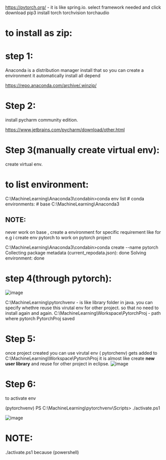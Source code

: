 
https://pytorch.org/ - it is like spring.io. select framework needed and click download
pip3 install torch torchvision torchaudio


to install as zip:
===================

step 1:
========

 Anaconda is a distribution manager install that so you can create a environment it 
 automatically install all depend 

https://repo.anaconda.com/archive/.winzip/

Step 2:
=======

install pycharm community edition.
 
 https://www.jetbrains.com/pycharm/download/other.html

Step 3(manually create virtual env):
===================================

create virtual env.

to list environment:
=====================
C:\MachineLearning\Anaconda3\condabin>conda env list
      # conda environments:
      #
      base                     C:\MachineLearning\Anaconda3


NOTE:
-----

never work on base , create a environment for specific requirement like for e.g i create env pytorch to
work on pytorch project

C:\MachineLearning\Anaconda3\condabin>conda create --name pytorch
Collecting package metadata (current_repodata.json): done
Solving environment: done

step 4(through pytorch):
=============================


![image](https://github.com/user-attachments/assets/cb5f5c24-1cc5-442d-9afb-1a0e60dc9819)


C:\MachineLearning\pytorchvenv - is like library folder in java. you can specify whethre reuse 
this virutal env for other project. so that no need to install again and again.
C:\MachineLearning\Workspace\PytorchProj - path where pytorch PytorchProj  saved

Step 5:
=======
once project created you can use virutal env ( pytorchenv) gets added to C:\MachineLearning\Workspace\PytorchProj
it is almost like create **new user library**  and reuse for other project in eclipse.
![image](https://github.com/user-attachments/assets/ea549d1f-e796-4ef5-bf30-7d066190dcf6)

Step 6:
=======
to activate env

  (pytorchvenv) PS C:\MachineLearning\pytorchvenv\Scripts> ./activate.ps1

![image](https://github.com/user-attachments/assets/f75c4af1-ee9d-49d3-bba1-f001d680dc56)

NOTE:
=====

./activate.ps1 because (powershell)
